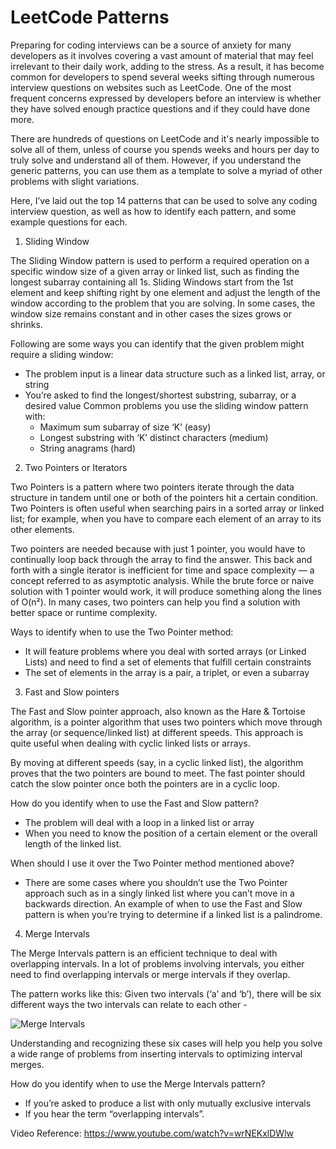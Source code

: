 # LeetCode Patterns

Preparing for coding interviews can be a source of anxiety for many developers as it involves covering a vast amount of material that may feel irrelevant to their daily work, adding to the stress. As a result, it has become common for developers to spend several weeks sifting through numerous interview questions on websites such as LeetCode. One of the most frequent concerns expressed by developers before an interview is whether they have solved enough practice questions and if they could have done more.

There are hundreds of questions on LeetCode and it's nearly impossible to solve all of them, unless of course you spends weeks and hours per day to truly solve and understand all of them. However, if you understand the generic patterns, you can use them as a template to solve a myriad of other problems with slight variations.

Here, I’ve laid out the top 14 patterns that can be used to solve any coding interview question, as well as how to identify each pattern, and some example questions for each.

1. Sliding Window

The Sliding Window pattern is used to perform a required operation on a specific window size of a given array or linked list, such as finding the longest subarray containing all 1s. Sliding Windows start from the 1st element and keep shifting right by one element and adjust the length of the window according to the problem that you are solving. In some cases, the window size remains constant and in other cases the sizes grows or shrinks.

Following are some ways you can identify that the given problem might require a sliding window:

- The problem input is a linear data structure such as a linked list, array, or string
- You’re asked to find the longest/shortest substring, subarray, or a desired value
  Common problems you use the sliding window pattern with:
  - Maximum sum subarray of size ‘K’ (easy)
  - Longest substring with ‘K’ distinct characters (medium)
  - String anagrams (hard)

2. Two Pointers or Iterators

Two Pointers is a pattern where two pointers iterate through the data structure in tandem until one or both of the pointers hit a certain condition. Two Pointers is often useful when searching pairs in a sorted array or linked list; for example, when you have to compare each element of an array to its other elements.

Two pointers are needed because with just 1 pointer, you would have to continually loop back through the array to find the answer. This back and forth with a single iterator is inefficient for time and space complexity — a concept referred to as asymptotic analysis. While the brute force or naive solution with 1 pointer would work, it will produce something along the lines of O(n²). In many cases, two pointers can help you find a solution with better space or runtime complexity.

Ways to identify when to use the Two Pointer method:

- It will feature problems where you deal with sorted arrays (or Linked Lists) and need to find a set of elements that fulfill certain constraints
- The set of elements in the array is a pair, a triplet, or even a subarray

3. Fast and Slow pointers

The Fast and Slow pointer approach, also known as the Hare & Tortoise algorithm, is a pointer algorithm that uses two pointers which move through the array (or sequence/linked list) at different speeds. This approach is quite useful when dealing with cyclic linked lists or arrays.

By moving at different speeds (say, in a cyclic linked list), the algorithm proves that the two pointers are bound to meet. The fast pointer should catch the slow pointer once both the pointers are in a cyclic loop.

How do you identify when to use the Fast and Slow pattern?

- The problem will deal with a loop in a linked list or array
- When you need to know the position of a certain element or the overall length of the linked list.

When should I use it over the Two Pointer method mentioned above?

- There are some cases where you shouldn’t use the Two Pointer approach such as in a singly linked list where you can’t move in a backwards direction. An example of when to use the Fast and Slow pattern is when you’re trying to determine if a linked list is a palindrome.

4. Merge Intervals

The Merge Intervals pattern is an efficient technique to deal with overlapping intervals. In a lot of problems involving intervals, you either need to find overlapping intervals or merge intervals if they overlap.

The pattern works like this: Given two intervals (‘a’ and ‘b’), there will be six different ways the two intervals can relate to each other -

![Merge Intervals](../imgs/mergeIntervals.png)

Understanding and recognizing these six cases will help you help you solve a wide range of problems from inserting intervals to optimizing interval merges.

How do you identify when to use the Merge Intervals pattern?

- If you’re asked to produce a list with only mutually exclusive intervals
- If you hear the term “overlapping intervals”.

Video Reference: https://www.youtube.com/watch?v=wrNEKxlDWlw
